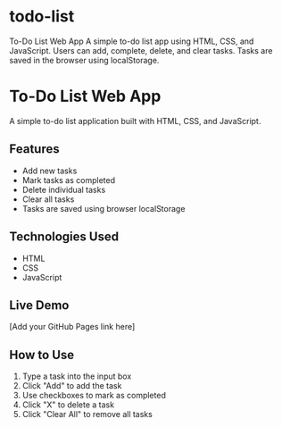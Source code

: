 # todo-list
To-Do List Web App  A simple to-do list app using HTML, CSS, and JavaScript. Users can add, complete, delete, and clear tasks. Tasks are saved in the browser using localStorage.   
# To-Do List Web App

A simple to-do list application built with HTML, CSS, and JavaScript.

## Features
- Add new tasks
- Mark tasks as completed
- Delete individual tasks
- Clear all tasks
- Tasks are saved using browser localStorage

## Technologies Used
- HTML
- CSS
- JavaScript

## Live Demo
[Add your GitHub Pages link here]

## How to Use
1. Type a task into the input box
2. Click "Add" to add the task
3. Use checkboxes to mark as completed
4. Click "X" to delete a task
5. Click "Clear All" to remove all tasks
